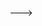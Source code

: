<!--- # Scene Flow Manager
While the **GameManager** is responsible for overseeing the flow of the game, managing game states, controlling major systems, and maintaining global functionality, a common trap for beginners is trying to make the **GameManager** do everything. Just as we shouldn’t place every task in a single `Update()` method, the GameManager should only handle global functions that don’t fall under a more specific category.

While using the **GameManager** for all tasks works for very simple projects, it mixes responsibilities, making your code harder to maintain and scale. Following this principle reinforces the **Single Responsibility Principle (SRP)**; each class should have a clear, focused purpose.

One responsibility we can extract from the **GameManager** is **scene management**. By creating a **SceneFlowManager**, we give a dedicated system that specializes in scene-related operations, separating that responsibility from general game logic.

## What a SceneFlowManager Does
Our **SceneFlowManager** will be is responsible for handling everything related to the scenes in your game. While the **GameManager** knows what state the game is in (Playing, Paused, GameOver, etc.), the **SceneFlowManager** knows which scene should be active for that state.

Following are some of the key responsibilities of the **SceneFlowManager**:
- Loads and reloads scenes (levels, menus, or results screens).
- Manages transitions between scenes, such as menus → gameplay → results.
- Works in tandem with game states to ensure the correct scene reflects the current state.
- Optional: handles transition effects (fade-in/out, loading screens).

By keeping scene management separate from game state logic, your project becomes more modular, easier to debug, and easier to expand with new scenes or transitions.

>[!IMPORTANT]
> Unity already has a class called **SceneManager** in **UnityEngine.SceneManagement**. Naming a custom script **SceneManager** will create conflicts and compiler errors.
> To avoid any ambuity or conflicts we will name our scene manager, **SceneFlowManager** as this also implies that we are not only manging the different scenes but the flow (transition and sequencing) between the scenes.


## Scene Dictionary
When managing scenes in a game, especially one with **additive loading and overlays**. We need a **centralized way to reference all scenes** and beable to differnate  about each scene:
1. **Layer** – is it a primary scene (main level, HUD, hub) or an overlay (Pause Menu, Inventory, Dialogue)?
2. **Category** – is it a menu, gameplay level, cutscene, or hub?

Instead of scattering scene names as strings throughout your code, we use a list of SceneEntry objects as a dictionary-like structure. Each SceneEntry holds the information about one scene: its name, layer, and category.

Using a class as a dictionary is appropriate here because:

It’s reference-based, so multiple parts of your code can reference the same scene entry without duplicating data.

It can be mutable, allowing us to add or remove scenes from lists at runtime if needed.

Unity can serialize it in the Inspector (with [System.Serializable]), so designers can edit the data once in the Inspector, without having to hardcode strings in scripts.

This approach provides a single source of truth for all scenes and makes it easy to automate scene loading/unloading based on game state.
```csharp
// Enums at the top of the file
public enum SceneLayer
{
    Primary,   // Main content: levels, HUD, hubs
    Overlay    // Temporary overlays like Pause Menu
}

public enum SceneCategory
{
    Menu,
    GameLevel,
    Cutscene,
    Hub,
    Other
}

// SceneEntry class
[System.Serializable]
public class SceneEntry
{
    public string sceneName;        // Scene name
    public SceneLayer layer;        // Primary or Overlay
    public SceneCategory category;  // Menu, GameLevel, Cutscene, etc.
}

```
Explain System.Serializable




### Implmenting the Singleton Pattern
Just like our **GameManager** implments the **singleton pattern** so will our **SceneFlowManager**. This will ensure that there is ever only one instance of the **SceneFlowManager** throughout the entire game. 
The **SceneFlowManager** will also need referece to all Unity's Scene Management libraries.

```csharp

using UnityEngine;
using UnityEngine.SceneManagement;

public class SceneFlowManager : Singleton<SceneFlowManager>
{

}

```

---

## Managing Scenes
The main responsibility for our **SceneFlowManager**, as the name implies, is managing scenes. As such, we need to create a reference to all the different types of scenes we want managed. 

```csharp
using UnityEngine;
using UnityEngine.SceneManagement;

public class SceneFlowManager : Singleton<SceneFlowManager>
{

    // Determines the “layer” of the scene
    public enum SceneLayer
    {
        Primary,   // Main content: levels, persistent menus like HUD
        Overlay    // Temporary overlays like Pause Menu, Inventory
    }

    // Determines the type/kind of the scene
    public enum SceneCategory
    {
        Menu,
        GameLevel,
        Cutscene,
        Hub,
        Other
    }

    [System.Serializable]
    [Tooltip("Dictionary of all scenes")]
    public class SceneEntry
    {
        public string sceneName;         // Name of the scene
        public SceneLayer layer;         // Primary or Overlay
        public SceneCategory category;   // Menu, GameLevel, Cutscene, etc.
    }




    [Header("Menu Scenes")]
    [SerializeField] private string _mainMenuScene = "MainMenu";
    [SerializeField] private string _pauseMenuScene = "PauseMenu";
    [SerializeField] private string _hudMenuScene = "HUDMenu";
    [SerializeField] private string _gameOverScene = "GameOver";

    [SerializeField]
    [Tooltip("Temporary overlay scenes, such as Pause Menu. \nExcludes persistent overlays scenes like the HUD.")]
    private List<string> _overlayScenes = new List<string>;

    // Main levels, HUD, menus that replace gameplay
    private List<string> _primaryScenes = new List<string>();  

    // Temporary overlays like Pause Menu
    private List<string> _secondaryScenes = new List<string>(); 

    [Header("Gameplay Levels")]
    [SerializeField]
    [Tooltip("List of all gameplay levels in the game.")]
    private List<string> _gameplayLevels = new List<string>();
    
    [SerializeField]
    [Tooltip("Set to true if levels are linear; false if next level will be passed explicitly.")]
    [SerializeField] private bool _levelsAreLinear = true;


}//end SceneFlowManager

```

### Handle Scene For State

```csharp
/// <summary>
/// Determines and loads the appropriate scene based on the current GameState.
/// This method is called by the GameManager whenever the game state changes.
/// </summary>
/// <param name="state">
/// The current GameState value representing the phase of the game 
/// (e.g., MainMenu, GamePlay, Pause, GameOver).
/// </param>
public void HandleSceneForState(GameState state)
{
    // Always clean up additive overlays first
    UnloadAllOverlays();

    switch (state)
    {
        case GameState.MainMenu
            LoadScene(mainMenuScene);
            break;
        case GameState.GamePlay:
            LoadLevel(currentLevelIndex);
            break;
        case GameState.Pause:
            LoadScene(pauseMenuScene);
            break;
        case GameState.GameOver:
            LoadScene(gameOverScene);
            break;
    }//end switch (state)
    
}//end HandleSceneForState()

```

### Loading Scenes

```csharp
/// <summary>
/// Loads a scene by name. 
/// - If the scene is listed in _overlayScenes and is not already loaded, it loads additively and tracks it.
/// - Otherwise, it loads the scene normally (replacing the current scene).
/// Null or empty scene names are ignored.
/// </summary>
/// <param name="sceneName">The name of the scene to load.</param>
private void LoadScene(string sceneName)
{
    if (string.IsNullOrEmpty(sceneName))
    {
        Debug.LogWarning("Attempted to load a scene with an empty or null name.");
        return;
    }

    // Load temporary overlay scene additively if not already loaded
    if (_overlayScenes.Contains(sceneName) && !_loadedOverlayScenes.Contains(sceneName))
    {
        SceneManager.LoadScene(sceneName, LoadSceneMode.Additive);
        _loadedOverlayScenes.Add(sceneName);
        Debug.Log($"Loaded overlay scene additively: {sceneName}");
    }
    // Otherwise, load normally, will still be additive
    else
    {
        SceneManager.LoadScene(sceneName, LoadSceneMode.Additive);
        Debug.Log($"Loaded scene: {sceneName}");
        
    }//end if(_overlayScenes)
    
}//end LoadScene()
```

### Unload Overlay Scenes on State Change 
Whenever there is a Game State change, any overlay scenes will need to be unloaded. 

```csharp
/// <summary>
/// Unloads all currently loaded temporary overlay scenes (e.g., Pause Menu, Inventory)
/// and clears the tracking list. Persistent overlay scenes like the HUD are not affected.
/// </summary>
private void UnloadAllOverlays()
{
    //For every overlay scene in loaded list
    foreach (string overlay in _loadedOverlayScenes)
    {
        UnloadScene(overlay);
        
    }//end foreach

    _loadedOverlayScenes.Clear();
    
}//end UnloadAllOverlays()

```

```csharp
```


Loading Game Level Scenes

```csharp

    /// <summary>
    /// Loads the next level (if levels are linear).
    /// </summary>
    public void LoadNextLevel()
    {
        if (_gameplayLevels.Count == 0)
        {
            Debug.LogWarning("No gameplay levels defined in SceneFlowManager.");
            return;
            
        }//end if (_gameplayLevels.Count == 0)

        if (_levelsAreLinear)
        {
            _currentLevelIndex++;
            if (_currentLevelIndex >= _gameplayLevels.Count)
            {
                Debug.Log("No more levels. Returning to Main Menu.");
                LoadScene("MainMenu");
                return;
                
            }//end if (_currentLevelIndex >= _gameplayLevels.Count)
            
        }//end if (_levelsAreLinear)

        string nextLevel = _gameplayLevels[_currentLevelIndex];
        SceneManager.LoadScene(nextLevel);

    }//end LoadNextLevel()



```



<!--
1. Create a list for all game levles
2. Create a counter for indexing the game levles

```csharp
//List of all playable game levels (scenes)
private List<string> _gamelevels = new List<string> { "Level01", "Level02" };

//Index coutner for gameplay levels
private int _currentLevelIndex = 0;
```

3. Create a `LoadGameLevel()` method

```csharp

/// <summary>
/// Loads the current gameplay level without reloading it unnecessarily.
/// </summary>
private void LoadGameLevel()
{
    // Check if the current level index is within the range of available levels
    if (_currentLevelIndex < _gamelevels.Count)
    {
        // Determine which level to load based on the current index
        string levelToLoad = _gameplaylevels[_currentLevelIndex];

        // Get a reference to the currently active scene
        Scene activeScene = SceneManager.GetActiveScene();

        // Only load if it's not already the active level
        if (activeScene.name != levelToLoad)
        {
            SceneManager.LoadScene(levelToLoad);

         }//end if(activeScene)

    }//end if (_currentLevelIndex < _gamelevels.Count)

}//end LoadGameLevel()

```
#### How it works
- Checks the **current level index** to ensure it is within the range of available game levels.
  - Prevents trying to load a non-existent level if the player has completed all levels.
- Determines the **level to load** based on the `_currentLevelIndex` in `_gamelevels`.
- Gets a reference to the currently **active scene**.
  - This prevents reloading the same level unnecessarily, which could reset player progress or gameplay.
- Compares the active scene name to the level to load.
  - Only loads the scene if it is not already active.
- Uses **SceneManager.LoadScene()** to load the new level when required.


4. 
-->


--->


